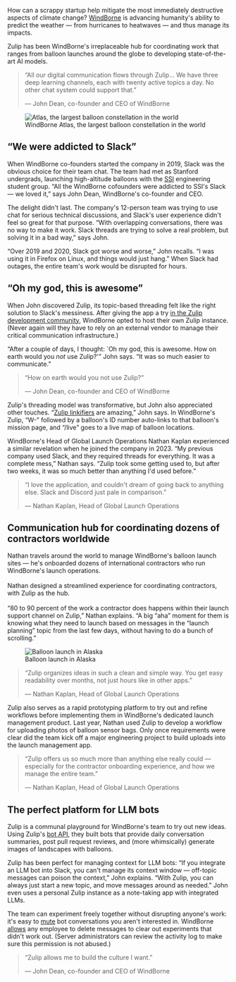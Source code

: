 How can a scrappy startup help mitigate the most immediately destructive aspects
of climate change? [WindBorne](https://windbornesystems.com/) is advancing
humanity's ability to predict the weather — from hurricanes to heatwaves — and
thus manage its impacts.

Zulip has been WindBorne's irreplaceable hub for coordinating work
that ranges from balloon launches around the globe to developing
state-of-the-art AI models.

> “All our digital communication flows through Zulip… We have three deep
> learning channels, each with twenty active topics a day. No other chat system
> could support that.”
>
> — John Dean, co-founder and CEO of WindBorne

<figure class="markdown-image-with-caption">
  <img src="/static/images/landing-page/case-studies/WindBorne-constellation.png" alt="Atlas, the largest balloon constellation in the world">
  <figcaption class="markdown-image-caption">WindBorne Atlas, the largest balloon constellation in the world</figcaption>
</figure>

## “We were addicted to Slack”

When WindBorne co-founders started the company in 2019, Slack was the obvious
choice for their team chat. The team had met as Stanford undergrads, launching
high-altitude balloons with the [SSI](https://www.stanfordssi.org/) engineering
student group. “All the WindBorne cofounders were addicted to SSI's Slack — we
loved it,” says John Dean, WindBorne's co-founder and CEO.

The delight didn't last. The company's 12-person team was trying to use chat for
serious technical discussions, and Slack's user experience didn't feel so great
for that purpose. “With overlapping conversations, there was no way to make it
work. Slack threads are trying to solve a real problem, but solving it in a bad
way,” says John.

“Over 2019 and 2020, Slack got worse and worse,” John recalls. “I was using it
in Firefox on Linux, and things would just hang.” When Slack had outages, the
entire team's work would be disrupted for hours.

## “Oh my god, this is awesome”

When John discovered Zulip, its topic-based threading felt like the right
solution to Slack's messiness. After giving the app a try [in the Zulip
development community](https://chat.zulip.org/?show_try_zulip_modal), WindBorne
opted to host their own Zulip instance. (Never again will they have to rely on
an external vendor to manage their critical communication infrastructure.)

“After a couple of days, I thought: `Oh my god, this is awesome. How on earth
would you *not* use Zulip?'” John says. “It was so much easier to communicate.”

> “How on earth would you not use Zulip?”
>
> — John Dean, co-founder and CEO of WindBorne

Zulip's threading model was transformative, but John also appreciated other
touches. “[Zulip linkifiers](https://zulip.com/help/add-a-custom-linkifier) are
amazing,” John says. In WindBorne's Zulip, “W-” followed by a balloon's ID
number auto-links to that balloon's mission page, and “/live” goes to a live
map of balloon locations.

WindBorne's Head of Global Launch Operations Nathan Kaplan experienced a similar
revelation when he joined the company in 2023.  “My previous company used Slack,
and they required threads for everything. It was a complete mess,” Nathan says.
“Zulip took some getting used to, but after two weeks, it was so much better
than anything I'd used before.”

> “I love the application, and couldn't dream of going back to anything else.
> Slack and Discord just pale in comparison.”
>
> — Nathan Kaplan, Head of Global Launch Operations

## Communication hub for coordinating dozens of contractors worldwide

<div class="text-image-in-row">
  <p class="text-image-in-row-text">
    Nathan travels around the world to manage WindBorne's balloon
    launch sites — he's onboarded dozens of international contractors
    who run WindBorne's launch operations.
    <br/><br/>
    Nathan designed a streamlined experience for coordinating contractors, with Zulip as the hub.
    <br/><br/>
    “80 to 90 percent of the work a contractor does happens within their launch
    support channel on Zulip,” Nathan explains. “A big “aha” moment for them is
    knowing what they need to launch based on messages in the “launch planning”
    topic from the last few days, without having to do a bunch of scrolling.”
  </p>
  <figure>
      <!-- Set custom width to reduce image height so that it doesn't overflow text. -->
      <img
          class="text-image-in-row-image windborne-alaska-image"
          src="/static/images/landing-page/case-studies/Alaska-balloon.jpg"
          alt="Balloon launch in Alaska"
      >
      <figcaption class="markdown-image-caption">Balloon launch in Alaska</figcaption>
  </figure>
</div>

> “Zulip organizes ideas in such a clean and simple way. You get easy
> readability over months, not just hours like in other apps.”
>
> — Nathan Kaplan, Head of Global Launch Operations

Zulip also serves as a rapid prototyping platform to try out and refine
workflows before implementing them in WindBorne's dedicated launch management
product. Last year, Nathan used Zulip to develop a workflow for uploading photos
of balloon sensor bags. Only once requirements were clear did the team kick off
a major engineering project to build uploads into the launch management app.

> “Zulip offers us so much more than anything else really could — especially for
> the contractor onboarding experience, and how we manage the entire team.”
>
> — Nathan Kaplan, Head of Global Launch Operations

## The perfect platform for LLM bots

Zulip is a communal playground for WindBorne's team to try out new ideas. Using
Zulip's [bot API](https://zulip.com/api/running-bots), they built bots that
provide daily conversation summaries, post pull request reviews, and (more
whimsically) generate images of landscapes with balloons.

Zulip has been perfect for managing context for LLM bots: “If you integrate an
LLM bot into Slack, you can't manage its context window — off-topic messages can
poison the context,” John explains. “With Zulip, you can always just start a new
topic, and move messages around as needed.” John even uses a personal Zulip
instance as a note-taking app with integrated LLMs.

The team can experiment freely together without disrupting anyone's work: it's
easy to [mute](https://zulip.com/help/mute-a-topic) bot conversations you aren't
interested in. WindBorne
[allows](https://zulip.com/help/restrict-message-editing-and-deletion#configure-message-deletion-permissions)
any employee to delete messages to clear out experiments that didn't work out.
(Server administrators can review the activity log to make sure this permission
is not abused.)

> “Zulip allows me to build the culture I want.”
>
> — John Dean, co-founder and CEO of WindBorne
